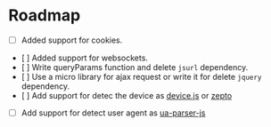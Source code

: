 # Roadmap

- [ ] Added support for cookies.
- [ ] Added support for websockets.
- [ ] Write queryParams function and delete `jsurl` dependency.
- [ ] Use a micro library for ajax request or write it for delete `jquery` dependency.
- [ ] Add support for detec the device as [device.js](https://github.com/matthewhudson/device.js) or [zepto](https://github.com/madrobby/zepto/blob/master/src/detect.js#files)
- [ ] Add support for detect user agent as [ua-parser-js](https://github.com/faisalman/ua-parser-js)
